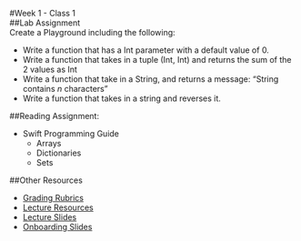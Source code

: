#Week 1 - Class 1  
##Lab Assignment  
Create a Playground including the following:  
* Write a function that has a Int parameter with a default value of 0.  
* Write a function that takes in a tuple (Int, Int) and returns the sum of the 2 values as Int  
* Write a function that take in a String, and returns a message: “String contains *n* characters”  
* Write a function that takes in a string and reverses it.  

##Reading Assignment:  
* Swift Programming Guide  
	* Arrays  
	* Dictionaries  
	* Sets  

##Other Resources  
* [Grading Rubrics](../../resources/)  
* [Lecture Resources](../../lecture/)  
* [Lecture Slides](https://www.icloud.com/keynote/000xQyeffQnMUjdd1Uvy14R6Q#Week1_Day1)  
* [Onboarding Slides](https://www.icloud.com/keynote/000Zv6V3aBc4CDBRu_eIKlEmQ#Onboarding)  
